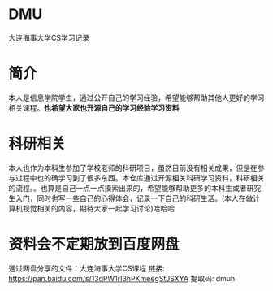 # DMU
大连海事大学CS学习记录
# 简介
本人是信息学院学生，通过公开自己的学习经验，希望能够帮助其他人更好的学习相关课程。**也希望大家也开源自己的学习经验学习资料**
# 科研相关
本人也作为本科生参加了学校老师的科研项目，虽然目前没有相关成果，但是在参与过程中也的确学习到了很多东西。本仓库通过开源相关科研学习资料，科研相关的流程。。也算是自己一点一点摸索出来的，希望能够帮助更多的本科生或者研究生入门，同时也写一些自己的心得体会，记录一下自己的科研生活。(本人在做计算机视觉相关的内容，期待大家一起学习讨论)哈哈哈
# 资料会不定期放到百度网盘
通过网盘分享的文件：大连海事大学CS课程
链接: https://pan.baidu.com/s/13dPW1rI3hPKmeegStJSXYA 提取码: dmuh
